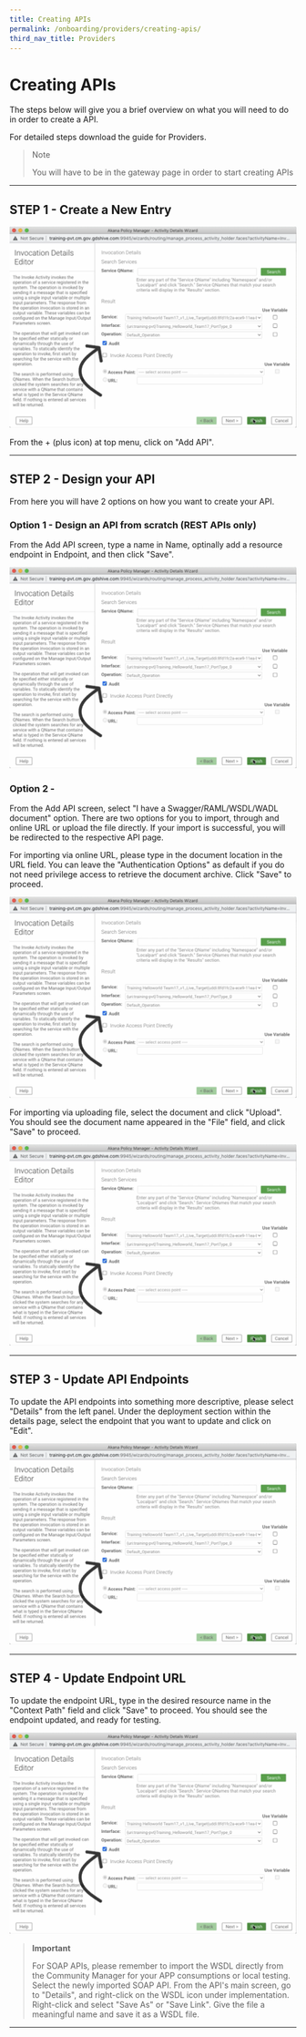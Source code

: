 ```yaml
---
title: Creating APIs
permalink: /onboarding/providers/creating-apis/
third_nav_title: Providers
---
```


# Creating APIs

The steps below will give you a brief overview on what you will need to do in order to create a API.

For detailed steps download the guide for Providers.

> Note
> 
> You will have to be in the gateway page in order to start creating APIs

---

## STEP 1 - Create a New Entry

![turning auditing on](/images/tutorial-1/13-act-wizard.png "Auditors are coming.")

From the + (plus icon) at top menu, click on "Add API".

---

## STEP 2 - Design your API

From here you will have 2 options on how you want to create your API.

### Option 1 - Design an API from scratch (REST APIs only)

From the Add API screen, type a name in Name, optinally add a resource endpoint in Endpoint, and then click "Save".

![turning auditing on](/images/tutorial-1/13-act-wizard.png "Auditors are coming.")

### Option 2 - 

From the Add API screen, select "I have a Swagger/RAML/WSDL/WADL document" option. There are two options for you to import, through and online URL or upload the file directly. If your import is successful, you will be redirected to the respective API page.

For importing via online URL, please type in the document location in the URL field. You can leave the "Authentication Options" as default if you do not need privilege access to retrieve the document archive. Click "Save" to proceed.

![turning auditing on](/images/tutorial-1/13-act-wizard.png "Auditors are coming.")

For importing via uploading file, select the document and click "Upload". You should see the document name appeared in the "File" field, and click "Save" to proceed.

![turning auditing on](/images/tutorial-1/13-act-wizard.png "Auditors are coming.")

---

## STEP 3 - Update API Endpoints

To update the API endpoints into something more descriptive, please select "Details" from the left panel. Under the deployment section within the details page, select the endpoint that you want to update and click on "Edit".

![turning auditing on](/images/tutorial-1/13-act-wizard.png "Auditors are coming.")

---

## STEP 4 - Update Endpoint URL

To update the endpoint URL, type in the desired resource name in the "Context Path" field and click "Save" to proceed. You should see the endpoint updated, and ready for testing.

![turning auditing on](/images/tutorial-1/13-act-wizard.png "Auditors are coming.")

> **Important**
> 
> For SOAP APIs, please remember to import the WSDL directly from the Community Manager for your APP consumptions or local testing. Select the newly imported SOAP API. From the API's main screen, go to "Details", and right-click on the WSDL icon under implementation. Right-click and select "Save As" or "Save Link". Give the file a meaningful name and save it as a WSDL file.

---
